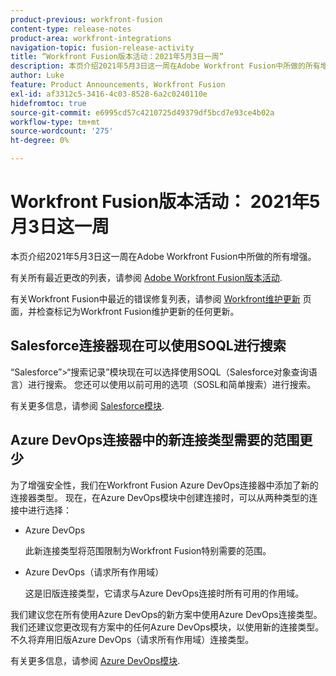 ```yaml
---
product-previous: workfront-fusion
content-type: release-notes
product-area: workfront-integrations
navigation-topic: fusion-release-activity
title: “Workfront Fusion版本活动：2021年5月3日一周”
description: 本页介绍2021年5月3日这一周在Adobe Workfront Fusion中所做的所有增强。
author: Luke
feature: Product Announcements, Workfront Fusion
exl-id: af3312c5-3416-4c03-8528-6a2c0240110e
hidefromtoc: true
source-git-commit: e6995cd57c4210725d49379df5bcd7e93ce4b02a
workflow-type: tm+mt
source-wordcount: '275'
ht-degree: 0%

---
```


# Workfront Fusion版本活动： 2021年5月3日这一周

本页介绍2021年5月3日这一周在Adobe Workfront Fusion中所做的所有增强。

有关所有最近更改的列表，请参阅 [Adobe Workfront Fusion版本活动](../../../product-announcements/product-releases/fusion-release-activity/fusion-release-activity.md).

有关Workfront Fusion中最近的错误修复列表，请参阅 [Workfront维护更新](https://experienceleague.adobe.com/docs/workfront-known-issues/releases/current-updates.html) 页面，并检查标记为Workfront Fusion维护更新的任何更新。

## Salesforce连接器现在可以使用SOQL进行搜索

“Salesforce”>“搜索记录”模块现在可以选择使用SOQL（Salesforce对象查询语言）进行搜索。 您还可以使用以前可用的选项（SOSL和简单搜索）进行搜索。

有关更多信息，请参阅 [Salesforce模块](../../../workfront-fusion/apps-and-their-modules/salesforce-modules.md).

## Azure DevOps连接器中的新连接类型需要的范围更少

为了增强安全性，我们在Workfront Fusion Azure DevOps连接器中添加了新的连接器类型。 现在，在Azure DevOps模块中创建连接时，可以从两种类型的连接中进行选择：

* Azure DevOps

   此新连接类型将范围限制为Workfront Fusion特别需要的范围。

* Azure DevOps（请求所有作用域）

   这是旧版连接类型，它请求与Azure DevOps连接时所有可用的作用域。

我们建议您在所有使用Azure DevOps的新方案中使用Azure DevOps连接类型。 我们还建议您更改现有方案中的任何Azure DevOps模块，以使用新的连接类型。 不久将弃用旧版Azure DevOps（请求所有作用域）连接类型。

有关更多信息，请参阅 [Azure DevOps模块](../../../workfront-fusion/apps-and-their-modules/azure-dev-ops.md).
